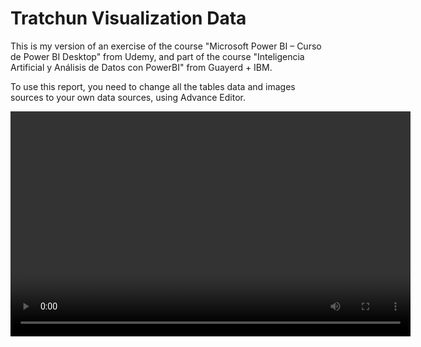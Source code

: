 # Tratchun Visualization Data

This is my version of an exercise of the course "Microsoft Power BI – Curso de Power BI Desktop" from Udemy, and part of the course "Inteligencia Artificial y Análisis de Datos con PowerBI" from Guayerd + IBM.

To use this report, you need to change all the tables data and images sources to your own data sources, using Advance Editor.

<video width="640" height="360" controls>
  <source src="./resources/example.mp4" type="video/mp4">
  Something failed.
</video>
